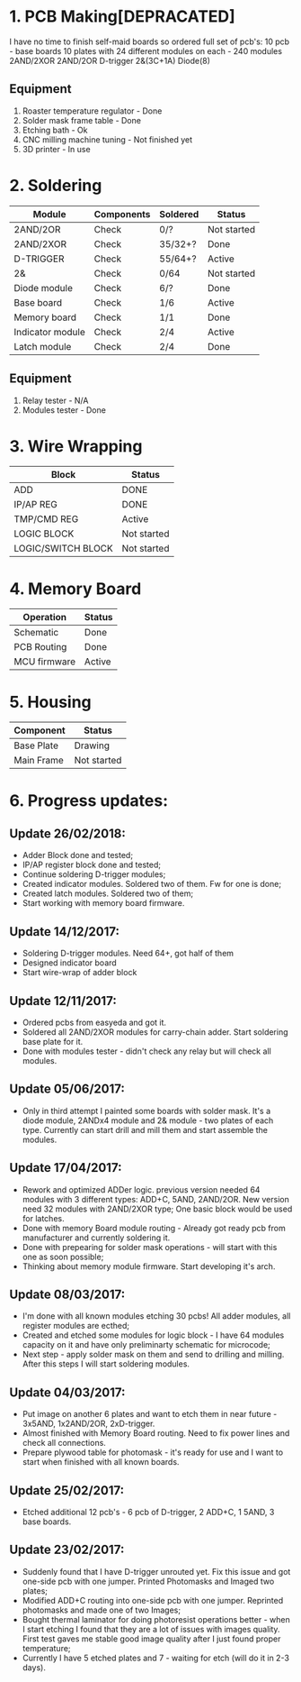 # 1. PCB Making[DEPRACATED]

I have no time to finish self-maid boards so ordered full set of pcb's:
10 pcb - base boards
10 plates with 24 different modules on each - 240 modules
2AND/2XOR
2AND/2OR
D-trigger
2&(3C+1A)
Diode(8)

## Equipment
1. Roaster temperature regulator - Done
2. Solder mask frame table   - Done
3. Etching bath - Ok
4. CNC milling machine tuning - Not finished yet
5. 3D printer - In use

# 2. Soldering
| Module            | Components  | Soldered     |    Status    |
|-------------------|-------------|--------------|--------------|
|2AND/2OR           |  Check  |   0/?      |  Not started |
|2AND/2XOR          |  Check  |   35/32+?       |  Done |
|D-TRIGGER          |  Check |   55/64+?        |  Active |
|2&          | Check  |   0/64        |  Not started |
|Diode module         |  Check  |   6/?        |  Done |
|Base board         |  Check |   1/6       |  Active |
|Memory board       |  Check |   1/1    |  Done   |
|Indicator module   |  Check |   2/4         |  Active |
|Latch module       |  Check |   2/4     |  Done   |

## Equipment
1. Relay tester - N/A
2. Modules tester - Done

# 3. Wire Wrapping
|Block               |     Status    |     
|--------------------|---------------|
|ADD                 |  DONE  |
|IP/AP REG           |  DONE  |
|TMP/CMD REG         |  Active  |
|LOGIC BLOCK         |  Not started  |
|LOGIC/SWITCH BLOCK  |  Not started  |

# 4. Memory Board 
| Operation           |  Status       |
|---------------------|---------------|
| Schematic           |  Done         |
| PCB Routing         |  Done         |
| MCU firmware        |  Active  |


# 5. Housing
|  Component          |   Status     |
|---------------------|--------------|
| Base Plate          | Drawing      |
| Main Frame          | Not started  |

# 6. Progress updates:

## Update 26/02/2018:
* Adder Block done and tested;
* IP/AP register block done and tested;
* Continue soldering D-trigger modules;
* Created indicator modules. Soldered two of them. Fw for one is done;
* Created latch modules. Soldered two of them;
* Start working with memory board firmware.

## Update 14/12/2017:
* Soldering D-trigger modules. Need 64+, got half of them
* Designed indicator board
* Start wire-wrap of adder block

## Update 12/11/2017:
* Ordered pcbs from easyeda and got it.
* Soldered all 2AND/2XOR modules for carry-chain adder. Start soldering base plate for it.
* Done with modules tester - didn't check any relay but will check all modules.


## Update 05/06/2017:
* Only in third attempt I painted some boards with solder mask. It's a diode module, 2ANDx4 module and 2& module - two plates of each type. Currently can start drill and mill them and start assemble the modules.

## Update 17/04/2017:
* Rework and optimized ADDer logic. previous version needed 64 modules with 3 different types: ADD+C, 5AND, 2AND/2OR. New version need 32 modules with 2AND/2XOR type; One basic block would be used for latches.
* Done with memory Board module routing - Already got ready pcb from manufacturer and currently soldering it.
* Done with prepearing for solder mask operations - will start with this one as soon possible;
* Thinking about memory module firmware. Start developing it's arch.

## Update 08/03/2017:
* I'm done with all known modules etching 30 pcbs! All adder modules, all register modules are ecthed;
* Created and etched some modules for logic block - I have 64 modules capacity on it and have only preliminarty schematic for microcode;
* Next step - apply solder mask on them and send to drilling and milling. After this steps I will start soldering modules.

## Update 04/03/2017:
* Put image on another 6 plates and want to etch them in near future - 3x5AND, 1x2AND/2OR, 2xD-trigger.
* Almost finished with Memory Board routing. Need to fix power lines and check all connections.
* Prepare plywood table for photomask - it's ready for use and I want to start when finished with all known boards.

## Update 25/02/2017:
* Etched additional 12 pcb's - 6 pcb of D-trigger, 2 ADD+C, 1 5AND, 3 base boards.

## Update 23/02/2017:
* Suddenly found that I have D-trigger unrouted yet. Fix this issue and got one-side pcb with one jumper. Printed Photomasks and Imaged two plates;
* Modified ADD+C routing into one-side pcb with one jumper. Reprinted photomasks and made one of two Images;
* Bought thermal laminator for doing photoresist operations better - when I start etching I found that they are a lot of issues with images quality. First test gaves me stable good image quality after I just found proper temperature;
* Currently I have 5 etched plates and 7 - waiting for etch (will do it in 2-3 days).

